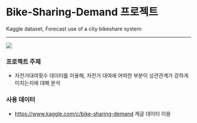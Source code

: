 # Bike-Sharing-Demand 프로젝트
Kaggle dataset, Forecast use of a city bikeshare system
___
<img src="https://user-images.githubusercontent.com/38834523/89710488-777e4900-d9be-11ea-8022-a6844ccded10.png">

### 프로젝트 주제
- 자전거대여횟수 데이터를 이용해, 자전거 대여에 어떠한 부분이 상관관계가 강하게 미치는지에 대해 분석

### 사용 데이터
- https://www.kaggle.com/c/bike-sharing-demand 캐글 데이터 이용


